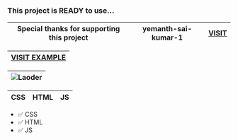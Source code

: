### This project is READY to use...

| Special thanks for supporting this project | yemanth-sai-kumar-1 | [VISIT](https://github.com/yemanth-sai-kumar-1)|
|---|---|---|


|[VISIT EXAMPLE](https://bylickilabs.github.io/example.github.io/)|
|---|

|![Laoder](https://github.com/bylickilabs/Website-Loader/assets/109308073/3330aa36-2adc-4ab2-b810-1e3068f23f0b)|
|---|


| CSS | HTML | JS |
|---|---|---|

- ✅ CSS
- ✅ HTML
- ✅ JS

